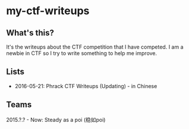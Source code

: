 # my-ctf-writeups

## What's this?
It's the writeups about the CTF competition that I have competed. I am a newbie in CTF so I try to write something to help me improve.

## Lists

* 2016-05-21: Phrack CTF Writeups (Updating) - in Chinese

## Teams

2015.?.? - Now: Steady as a poi (稳如poi)